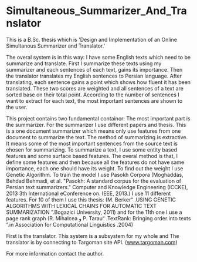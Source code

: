 # Simultaneous_Summarizer_And_Translator

This is a B.Sc. thesis which is 'Design and Implementation of an Online Simultanous Summarizer and Translator.'

The overal system is in this way: I have some English texts which need to be summarize and translate. First I summarize these texts using my summarizer and each sentences of each text, gains its importance. Then the translator translates my English sentences to Persian language. After translating, each sentence gains a point which shows how fluent it has been translated. These two scores are weighted and all sentences of a text are sorted base on their total point. According to the number of sentences I want to extract for each text, the most important sentences are shown to the user.

This project contains two fundamental containor: The most important part is the summarizer. For the summarizer I use different papers and thesis. This is a one document summarizer which means only use features from one document to summarize the text. The method of summarizing is extractive. It means some of the most important sentences from the source text is chosen for summarizing. To summarize a text, I use some entity based features and some surface based features. The overal method is that, I define some features and then because all the features do not have same importance, each one should have its weight. To find out the weight I use Genetic Algorithm. To train the model I use Pasokh Corpora (Moghaddas, Behdad Behmadi, et al. "Pasokh: A standard corpus for the evaluation of Persian text summarizers." Computer and Knowledge Engineering (ICCKE), 2013 3th International eConference on. IEEE, 2013.) I use 11 different features. For 10 of them I use this thesis: (M. Berker“ .USING GENETIC ALGORITHMS WITH LEXICAL CHAINS FOR AUTOMATIC TEXT SUMMARIZATION ”.Bogazici University, 2011) and for the 11th one I use a page rank graph (R. Mihalcea و P. Tarau“ .TextRank: Bringing order into texts ”.in Association for Computational Linguistics .2004)

First is the translator. This system is a subsystem for my whole and The translator is by connecting to Targoman site API. (www.targoman.com)

For more information contact the author.
